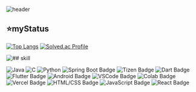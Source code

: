 ![header](https://capsule-render.vercel.app/api?type=waving&height=500&theme=dark&color=007FFF&text=welcome%20to%20starsong%20github!&fontColor=333333&fontSize=46&animation=twinkling)

## ⭐myStatus
[![Top Langs](https://github-readme-stats.vercel.app/api/top-langs/?username=kami1152&layout=compact)](https://github.com/anuraghazra/github-readme-stats)
[![Solved.ac Profile](http://mazassumnida.wtf/api/v2/generate_badge?boj=kami1152)](https://solved.ac/kami1152/)

![## skill](https://img.shields.io/badge/%23%20skill-808080.svg?&style=for-the-badge)


![Java](https://img.shields.io/badge/Java-007396.svg?&style=for-the-badge&logo=Java&logoColor=white)
![C](https://img.shields.io/badge/C-A8B9CC.svg?&style=for-the-badge&logo=C&logoColor=white)
![Python](https://img.shields.io/badge/Python-3776AB.svg?&style=for-the-badge&logo=Python&logoColor=blue)
![Spring Boot Badge](https://img.shields.io/badge/Spring%20Boot-6DB33F.svg?&style=for-the-badge&logo=Spring%20Boot&logoColor=white)
![Tizen Badge](https://img.shields.io/badge/Tizen-00B4FF.svg?&style=for-the-badge&logo=Tizen&logoColor=white)
![Dart Badge](https://img.shields.io/badge/Dart-0175C2.svg?&style=for-the-badge&logo=Dart&logoColor=white)
![Flutter Badge](https://img.shields.io/badge/Flutter-02569B.svg?&style=for-the-badge&logo=Flutter&logoColor=white)
![Android Badge](https://img.shields.io/badge/Android-3DDC84.svg?&style=for-the-badge&logo=Android&logoColor=white)
![VSCode Badge](https://img.shields.io/badge/VS%20Code-007ACC.svg?&style=for-the-badge&logo=Visual%20Studio%20Code&logoColor=white)
![Colab Badge](https://img.shields.io/badge/Google%20Colab-F9AB00.svg?&style=for-the-badge&logo=Google%20Colab&logoColor=white)
![Vercel Badge](https://img.shields.io/badge/Vercel-000000.svg?&style=for-the-badge&logo=Vercel&logoColor=white)
![HTML/CSS Badge](https://img.shields.io/badge/HTML%2FCSS-E34F26.svg?&style=for-the-badge&logo=HTML5&logoColor=white)
![JavaScript Badge](https://img.shields.io/badge/JavaScript-F7DF1E.svg?&style=for-the-badge&logo=JavaScript&logoColor=black)
![React Badge](https://img.shields.io/badge/React-61DAFB.svg?&style=for-the-badge&logo=React&logoColor=white)









